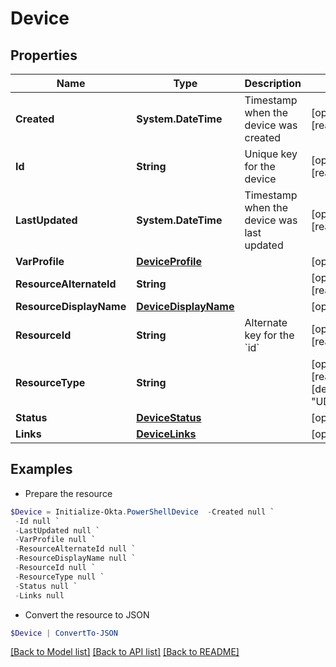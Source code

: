 # Device
## Properties

Name | Type | Description | Notes
------------ | ------------- | ------------- | -------------
**Created** | **System.DateTime** | Timestamp when the device was created | [optional] [readonly] 
**Id** | **String** | Unique key for the device | [optional] [readonly] 
**LastUpdated** | **System.DateTime** | Timestamp when the device was last updated | [optional] [readonly] 
**VarProfile** | [**DeviceProfile**](DeviceProfile.md) |  | [optional] 
**ResourceAlternateId** | **String** |  | [optional] [readonly] 
**ResourceDisplayName** | [**DeviceDisplayName**](DeviceDisplayName.md) |  | [optional] 
**ResourceId** | **String** | Alternate key for the &#x60;id&#x60; | [optional] [readonly] 
**ResourceType** | **String** |  | [optional] [readonly] [default to "UDDevice"]
**Status** | [**DeviceStatus**](DeviceStatus.md) |  | [optional] 
**Links** | [**DeviceLinks**](DeviceLinks.md) |  | [optional] 

## Examples

- Prepare the resource
```powershell
$Device = Initialize-Okta.PowerShellDevice  -Created null `
 -Id null `
 -LastUpdated null `
 -VarProfile null `
 -ResourceAlternateId null `
 -ResourceDisplayName null `
 -ResourceId null `
 -ResourceType null `
 -Status null `
 -Links null
```

- Convert the resource to JSON
```powershell
$Device | ConvertTo-JSON
```

[[Back to Model list]](../README.md#documentation-for-models) [[Back to API list]](../README.md#documentation-for-api-endpoints) [[Back to README]](../README.md)


